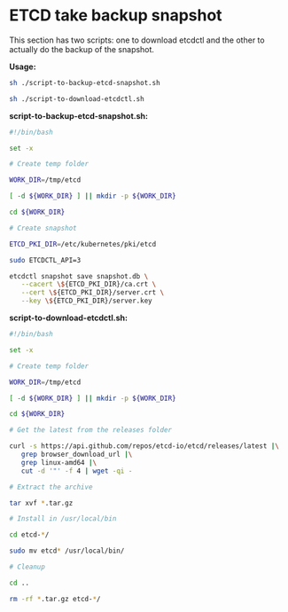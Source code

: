# ETCD take backup snapshot

This section has two scripts: one to download etcdctl and the other to
actually do the backup of the snapshot.

**Usage:**

```sh
sh ./script-to-backup-etcd-snapshot.sh

sh ./script-to-download-etcdctl.sh
```

**script-to-backup-etcd-snapshot.sh:**

```sh
#!/bin/bash

set -x

# Create temp folder

WORK_DIR=/tmp/etcd

[ -d ${WORK_DIR} ] || mkdir -p ${WORK_DIR}

cd ${WORK_DIR}

# Create snapshot

ETCD_PKI_DIR=/etc/kubernetes/pki/etcd

sudo ETCDCTL_API=3

etcdctl snapshot save snapshot.db \
   --cacert \${ETCD_PKI_DIR}/ca.crt \
   --cert \${ETCD_PKI_DIR}/server.crt \
   --key \${ETCD_PKI_DIR}/server.key
```

**script-to-download-etcdctl.sh:**

```sh
#!/bin/bash

set -x

# Create temp folder

WORK_DIR=/tmp/etcd

[ -d ${WORK_DIR} ] || mkdir -p ${WORK_DIR}

cd ${WORK_DIR}

# Get the latest from the releases folder

curl -s https://api.github.com/repos/etcd-io/etcd/releases/latest |\
   grep browser_download_url |\
   grep linux-amd64 |\
   cut -d '"' -f 4 | wget -qi -

# Extract the archive

tar xvf *.tar.gz

# Install in /usr/local/bin

cd etcd-*/

sudo mv etcd* /usr/local/bin/

# Cleanup

cd ..

rm -rf *.tar.gz etcd-*/
```
